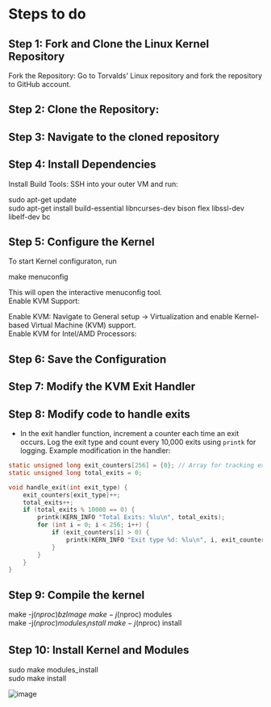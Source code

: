# Steps to do 


## Step 1: Fork and Clone the Linux Kernel Repository
Fork the Repository:
Go to Torvalds' Linux repository and fork the repository to GitHub account. 

## Step 2: Clone the Repository:

## Step 3: Navigate to the cloned repository

## Step 4: Install Dependencies
Install Build Tools:
SSH into your outer VM  and run:


sudo apt-get update \
sudo apt-get install build-essential libncurses-dev bison flex libssl-dev libelf-dev bc

## Step 5: Configure the Kernel

To start Kernel configuraton, run 

make menuconfig

This will open the interactive menuconfig tool. \
Enable KVM Support:

Enable KVM: Navigate to General setup → Virtualization and enable Kernel-based Virtual Machine (KVM) support. \
Enable KVM for Intel/AMD Processors:

## Step 6: Save the Configuration

## Step 7: Modify the KVM Exit Handler


## Step 8: Modify code to handle exits
   - In the exit handler function, increment a counter each time an exit occurs. Log the exit type and count every 10,000 exits using `printk` for logging.
   Example modification in the handler:
   ```c
   static unsigned long exit_counters[256] = {0}; // Array for tracking exit types
   static unsigned long total_exits = 0;

   void handle_exit(int exit_type) {
       exit_counters[exit_type]++;
       total_exits++;
       if (total_exits % 10000 == 0) {
           printk(KERN_INFO "Total Exits: %lu\n", total_exits);
           for (int i = 0; i < 256; i++) {
               if (exit_counters[i] > 0) {
                   printk(KERN_INFO "Exit type %d: %lu\n", i, exit_counters[i]);
               }
           }
       }
   } 
   ```

## Step 9: Compile the kernel 

make -j$(nproc) bzImage \
make -j$(nproc) modules \
make -j$(nproc) modules_install \
make -j$(nproc) install

## Step 10: Install Kernel and Modules 

sudo make modules_install \
sudo make install



![image](https://github.com/user-attachments/assets/8a8ca22c-d028-491d-af5e-4a0065c01803)



